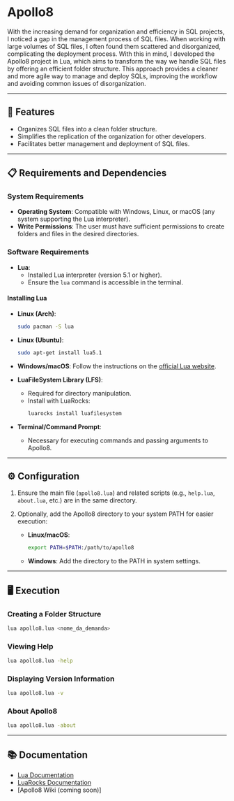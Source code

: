 
# Apollo8

With the increasing demand for organization and efficiency in SQL projects, I noticed a gap in the management process of SQL files. When working with large volumes of SQL files, I often found them scattered and disorganized, complicating the deployment process. With this in mind, I developed the Apollo8 project in Lua, which aims to transform the way we handle SQL files by offering an efficient folder structure. This approach provides a cleaner and more agile way to manage and deploy SQLs, improving the workflow and avoiding common issues of disorganization.

---

## 🚀 **Features**
- Organizes SQL files into a clean folder structure.
- Simplifies the replication of the organization for other developers.
- Facilitates better management and deployment of SQL files.

---

## 📋 **Requirements and Dependencies**

### System Requirements
- **Operating System**: Compatible with Windows, Linux, or macOS (any system supporting the Lua interpreter).
- **Write Permissions**: The user must have sufficient permissions to create folders and files in the desired directories.

### Software Requirements
- **Lua**:
  - Installed Lua interpreter (version 5.1 or higher).
  - Ensure the `lua` command is accessible in the terminal.

#### Installing Lua
- **Linux (Arch)**:
  ```bash
  sudo pacman -S lua
  ```
- **Linux (Ubuntu)**:
  ```bash
  sudo apt-get install lua5.1
  ```
- **Windows/macOS**:
  Follow the instructions on the [official Lua website](https://www.lua.org).

- **LuaFileSystem Library (LFS)**:
  - Required for directory manipulation.
  - Install with LuaRocks:
    ```bash
    luarocks install luafilesystem
    ```

- **Terminal/Command Prompt**:
  - Necessary for executing commands and passing arguments to Apollo8.

---

## ⚙️ **Configuration**
1. Ensure the main file (`apollo8.lua`) and related scripts (e.g., `help.lua`, `about.lua`, etc.) are in the same directory.
2. Optionally, add the Apollo8 directory to your system PATH for easier execution:

   - **Linux/macOS**:
     ```bash
     export PATH=$PATH:/path/to/apollo8
     ```
   - **Windows**:
     Add the directory to the PATH in system settings.

---

## 🖥️ **Execution**

### Creating a Folder Structure
```bash
lua apollo8.lua <nome_da_demanda>
```

### Viewing Help
```bash
lua apollo8.lua -help
```

### Displaying Version Information
```bash
lua apollo8.lua -v
```

### About Apollo8
```bash
lua apollo8.lua -about
```

---

## 📚 **Documentation**
- [Lua Documentation](https://www.lua.org/docs.html)
- [LuaRocks Documentation](https://luarocks.org)
- [Apollo8 Wiki (coming soon)]
